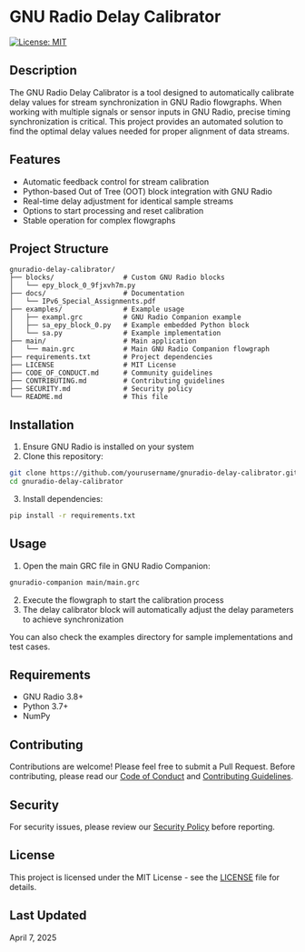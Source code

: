 # GNU Radio Delay Calibrator

[![License: MIT](https://img.shields.io/badge/License-MIT-yellow.svg)](https://opensource.org/licenses/MIT)

## Description

The GNU Radio Delay Calibrator is a tool designed to automatically calibrate delay values for stream synchronization in GNU Radio flowgraphs. When working with multiple signals or sensor inputs in GNU Radio, precise timing synchronization is critical. This project provides an automated solution to find the optimal delay values needed for proper alignment of data streams.

## Features

- Automatic feedback control for stream calibration
- Python-based Out of Tree (OOT) block integration with GNU Radio
- Real-time delay adjustment for identical sample streams
- Options to start processing and reset calibration
- Stable operation for complex flowgraphs

## Project Structure

```
gnuradio-delay-calibrator/
├── blocks/                 # Custom GNU Radio blocks
│   └── epy_block_0_9fjxvh7m.py
├── docs/                   # Documentation
│   └── IPv6_Special_Assignments.pdf
├── examples/               # Example usage
│   ├── exampl.grc          # GNU Radio Companion example
│   ├── sa_epy_block_0.py   # Example embedded Python block
│   └── sa.py               # Example implementation
├── main/                   # Main application
│   └── main.grc            # Main GNU Radio Companion flowgraph
├── requirements.txt        # Project dependencies
├── LICENSE                 # MIT License
├── CODE_OF_CONDUCT.md      # Community guidelines
├── CONTRIBUTING.md         # Contributing guidelines
├── SECURITY.md             # Security policy
└── README.md               # This file
```

## Installation

1. Ensure GNU Radio is installed on your system
2. Clone this repository:
```bash
git clone https://github.com/yourusername/gnuradio-delay-calibrator.git
cd gnuradio-delay-calibrator
```
3. Install dependencies:
```bash
pip install -r requirements.txt
```

## Usage

1. Open the main GRC file in GNU Radio Companion:
```bash
gnuradio-companion main/main.grc
```
2. Execute the flowgraph to start the calibration process
3. The delay calibrator block will automatically adjust the delay parameters to achieve synchronization

You can also check the examples directory for sample implementations and test cases.

## Requirements

- GNU Radio 3.8+
- Python 3.7+
- NumPy

## Contributing

Contributions are welcome! Please feel free to submit a Pull Request.
Before contributing, please read our [Code of Conduct](CODE_OF_CONDUCT.md) and [Contributing Guidelines](CONTRIBUTING.md).

## Security

For security issues, please review our [Security Policy](SECURITY.md) before reporting.

## License

This project is licensed under the MIT License - see the [LICENSE](LICENSE) file for details.

## Last Updated

April 7, 2025